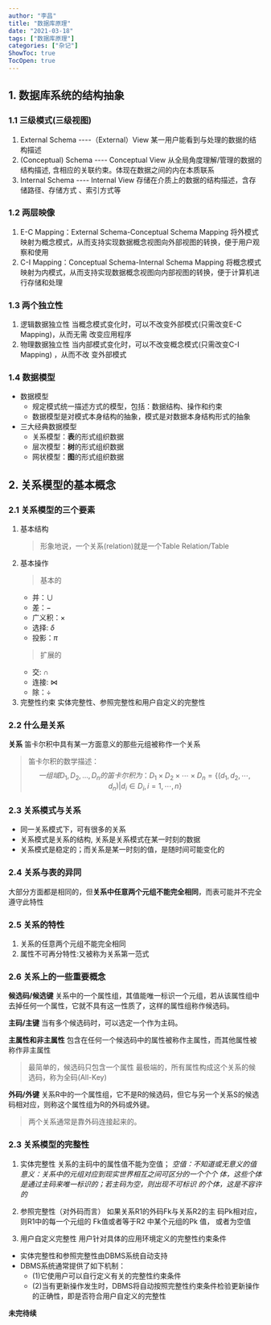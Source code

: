 ```yaml
---
author: "李昌"
title: "数据库原理"
date: "2021-03-18"
tags: ["数据库原理"]
categories: ["杂记"]
ShowToc: true
TocOpen: true
---
```



## 1. 数据库系统的结构抽象
### 1.1 三级模式(三级视图)
1. External Schema ----（External）View
   某一用户能看到与处理的数据的结构描述
2. (Conceptual) Schema ---- Conceptual View
   从全局角度理解/管理的数据的结构描述, 含相应的关联约束。体现在数据之间的内在本质联系
3. Internal Schema ---- Internal View
   存储在介质上的数据的结构描述，含存储路径、存储方式 、索引方式等

### 1.2 两层映像
1. E-C Mapping：External Schema-Conceptual Schema Mapping
   将外模式映射为概念模式，从而支持实现数据概念视图向外部视图的转换，便于用户观察和使用
2. C-I Mapping：Conceptual Schema-Internal Schema Mapping
   将概念模式映射为内模式，从而支持实现数据概念视图向内部视图的转换，便于计算机进行存储和处理

### 1.3 两个独立性
1. 逻辑数据独立性
   当概念模式变化时，可以不改变外部模式(只需改变E-C Mapping)，从而无需 改变应用程序
2. 物理数据独立性
   当内部模式变化时，可以不改变概念模式(只需改变C-I Mapping) ，从而不改 变外部模式

### 1.4 数据模型
- 数据模型
  - 规定模式统一描述方式的模型，包括：数据结构、操作和约束   
  - 数据模型是对模式本身结构的抽象，模式是对数据本身结构形式的抽象
- 三大经典数据模型
  - 关系模型：**表**的形式组织数据
  - 层次模型：**树**的形式组织数据
  - 网状模型：**图**的形式组织数据

## 2. 关系模型的基本概念
### 2.1 关系模型的三个要素
1. 基本结构
   > 形象地说，一个关系(relation)就是一个Table
   Relation/Table
2. 基本操作
   > 基本的
   - 并：$\cup$
   - 差：$-$
   - 广义积：$\times$
   - 选择: $\delta$
   - 投影：$\pi$
   > 扩展的
   - 交: $\cap$
   - 连接: $\Join$
   - 除：$\div$
3. 完整性约束
   实体完整性、参照完整性和用户自定义的完整性

### 2.2 什么是关系
**关系**
笛卡尔积中具有某一方面意义的那些元组被称作一个关系
> 笛卡尔积的数学描述： 
$$
一组域D_1, D_2, ... , D_n的笛卡尔积为：
D_1 \times D_2 \times \cdots \times D_n = \{(d_1, d_2, \cdots, d_n)| d_i\in D_i, i=1, \cdots , n \}
$$

### 2.3 关系模式与关系
- 同一关系模式下，可有很多的关系 
- 关系模式是关系的结构, 关系是关系模式在某一时刻的数据 
- 关系模式是稳定的；而关系是某一时刻的值，是随时间可能变化的  

### 2.4 关系与表的异同
大部分方面都是相同的，但**关系中任意两个元组不能完全相同**，而表可能并不完全遵守此特性

### 2.5 关系的特性
1. 关系的任意两个元组不能完全相同
2. 属性不可再分特性:又被称为关系第一范式

### 2.6 关系上的一些重要概念
**候选码/候选键**
关系中的一个属性组，其值能唯一标识一个元组，若从该属性组中去掉任何一个属性，它就不具有这一性质了，这样的属性组称作候选码。

**主码/主键**
当有多个候选码时，可以选定一个作为主码。

**主属性和非主属性**
包含在任何一个候选码中的属性被称作主属性，而其他属性被称作非主属性
> 最简单的，候选码只包含一个属性
> 最极端的，所有属性构成这个关系的候选码，称为全码(All-Key)

**外码/外键**
关系R中的一个属性组，它不是R的候选码，但它与另一个关系S的候选 码相对应，则称这个属性组为R的外码或外键。
> 两个关系通常是靠外码连接起来的。

### 2.3 关系模型的完整性
1. 实体完整性
   关系的主码中的属性值不能为空值；
   *空值：不知道或无意义的值*
   *意义：关系中的元组对应到现实世界相互之间可区分的一个个个 体，这些个体是通过主码来唯一标识的；若主码为空，则出现不可标识 的个体，这是不容许的*

2. 参照完整性（对外码而言）
   如果关系R1的外码Fk与关系R2的主 码Pk相对应，则R1中的每一个元组的 Fk值或者等于R2 中某个元组的Pk 值， 或者为空值

3. 用户自定义完整性
   用户针对具体的应用环境定义的完整性约束条件

* 实体完整性和参照完整性由DBMS系统自动支持
* DBMS系统通常提供了如下机制：
  * (1)它使用户可以自行定义有关的完整性约束条件 
  * (2)当有更新操作发生时，DBMS将自动按照完整性约束条件检验更新操作的正确性，即是否符合用户自定义的完整性

**未完待续**